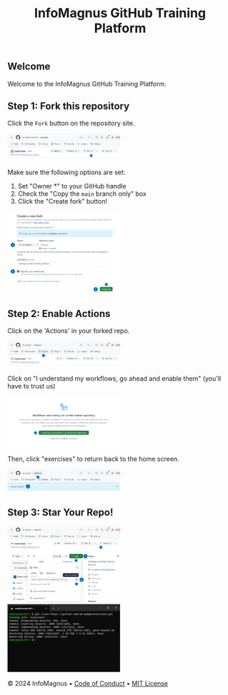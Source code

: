 <header>

# InfoMagnus GitHub Training Platform

</header>

## Welcome

Welcome to the InfoMagnus GitHub Training Platform.  

## Step 1: Fork this repository

Click the `Fork` button on the repository site.

<img src='image.png' width='50%'>

Make sure the following options are set:
1. Set "Owner *" to your GitHub handle
2. Check the "Copy the `main` branch only" box
3. Click the "Create fork" button!

<img src='image-1.png' width='50%'>

## Step 2: Enable Actions

Click on the 'Actions' in your forked repo.

<img src='image-2.png' width='50%'>

Click on "I understand my workflows, go ahead and enable them" (you'll have to trust us)

<img src='image-3.png' width='50%'>

Then, click "exercises" to return back to the home screen.

<img src='image-5.png' width='50%'>

## Step 3: Star Your Repo!

<img src='image-7.png' width='50%'>


<img src='image-9.png' width='50%'>
<img src='image-10.png' width='50%'>

<footer>

&copy; 2024 InfoMagnus &bull; [Code of Conduct](https://www.contributor-covenant.org/version/2/1/code_of_conduct/code_of_conduct.md) &bull; [MIT License](https://gh.io/mit)

</footer>
